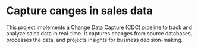 # Capture canges in sales data
This project implements a Change Data Capture (CDC) pipeline to track and analyze sales data in real-time. It captures changes from source databases, processes the data, and projects insights for business decision-making.
